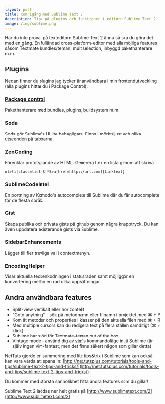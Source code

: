 ```yaml
---
layout: post
title: Kom igång med Sublime Text 2
description: Tips på plugins och funktioner i editorn Sublime Text 2
image: /img/sublime.png
---
```


Har du inte provat på texteditorn Sublime Text 2 ännu så ska du göra det med en gång. En fulländad cross-platform-editor med alla möjliga features såsom Textmate bundles/teman, multiselection, inbyggd pakethanterare m.m.

## Plugins ##
Nedan finner du plugins jag tycker är användbara i min frontendutveckling (alla plugins hittar du i Package Control): 

### [Package control](http://wbond.net/sublime_packages/package_control) ###
Pakethanterare med bundles, plugins, buildsystem m.m.

### Soda ###
Soda gör Sublime's UI lite behagligare. Finns i mörkt/ljust och olika utseenden på tabbarna.

### ZenCoding ###
Förenklar prototypande av HTML. Generera t.ex en lista genom att skriva
```
ul>li[class=list-$]*5>a[href=http://url.com]{Linktext}
```

### SublimeCodeIntel ###
En portning av Komodo's autocomplete till Sublime där du får autocomplete för de flesta språk. 

### Gist ###
Skapa publika och privata gists på github genom några knapptryck. Du kan även uppdatera existerande gists via Sublime.

### SidebarEnhancements ###
Lägger till fler trevliga val i contextmenyn. 

### EncodingHelper ###
Visar aktuella teckenkodningen i statusraden samt möjliggör en konvertering mellan en rad olika uppsättningar.

## Andra användbara features ##

* Split-view vertikalt eller horizontellt
* "Goto anything" - sök på metodnamn eller filnamn i projektet med &#x2318; + P
* Kom åt metoder och properties i klasser på den aktuella filen med &#x2318; + R
* Med multiple cursors kan du redigera text på flera ställen samditigt (&#x2318; + klick)
* Sublime har stöd för Textmate-teman out of the box
* Vintage mode - använd dig av [vim](http://www.vim.org/)'s kommandoläge inuti Sublime (är själv ingen vim-fantast, men det finns säkert någon som gillar detta)

NetTuts gjorde en summering med lite tips&trix i Sublime som kan också kan vara värda att spana in: [http://net.tutsplus.com/tutorials/tools-and-tips/sublime-text-2-tips-and-tricks/](http://net.tutsplus.com/tutorials/tools-and-tips/sublime-text-2-tips-and-tricks/)

Du kommer med största sannolikhet hitta andra features som du gillar! 

Sublime Text 2 laddas ner helt gratis på [http://www.sublimetext.com/2](http://www.sublimetext.com/2)